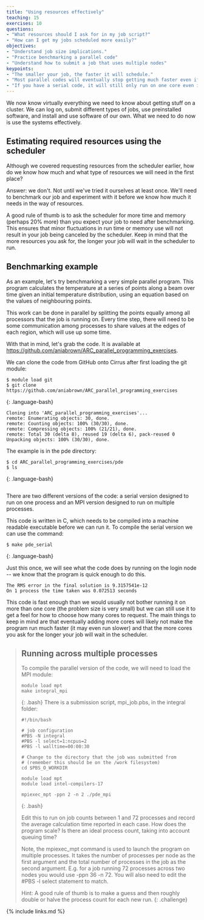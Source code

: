 ```yaml
---
title: "Using resources effectively"
teaching: 15
exercises: 10
questions:
- "What resources should I ask for in my job script?"
- "How can I get my jobs scheduled more easily?" 
objectives:
- "Understand job size implications."
- "Practice benchmarking a parallel code"
- "Understand how to submit a job that uses multiple nodes"
keypoints:
- "The smaller your job, the faster it will schedule."
- "Most parallel codes will eventually stop getting much faster even if you add more processes."
- "If you have a serial code, it will still only run on one core even if you ask for multiple cores in your submission script."
---
```


We now know virtually everything we need to know about getting stuff on a cluster. We can log on,
submit different types of jobs, use preinstalled software, and install and use software of our own.
What we need to do now is use the systems effectively.

## Estimating required resources using the scheduler

Although we covered requesting resources from the scheduler earlier, how do we know how much and
what type of resources we will need in the first place?

Answer: we don't. Not until we've tried it ourselves at least once. We'll need to benchmark our job
and experiment with it before we know how much it needs in the way of resources.

A good rule of thumb is to ask the scheduler for more time and memory (perhaps 20% more) than you expect your job to need after benchmarking. This ensures that minor fluctuations in run time or memory use will not result in your job being canceled by the scheduler. Keep in mind that the more resources you ask for, the longer your job will wait in the scheduler to run. 

## Benchmarking example

As an example, let's try benchmarking a very simple parallel program. This program calculates the temperature at a series of points along a beam over time given an initial temperature distribution, using an equation based on the values of neighbouring points. 

This work can be done in parallel by splitting the points equally among all processors that the job is running on. Every time step, there will need to be some communication among processes to share values at the edges of each region, which will use up some time.  

With that in mind, let's grab the code. It is available at https://github.com/aniabrown/ARC_parallel_programming_exercises. 

We can clone the code from GitHub onto Cirrus after first loading the git module:

```
$ module load git
$ git clone https://github.com/aniabrown/ARC_parallel_programming_exercises
```
{: .language-bash}

```{.output}
Cloning into 'ARC_parallel_programming_exercises'...
remote: Enumerating objects: 30, done.
remote: Counting objects: 100% (30/30), done.
remote: Compressing objects: 100% (21/21), done.
remote: Total 30 (delta 8), reused 19 (delta 6), pack-reused 0
Unpacking objects: 100% (30/30), done.
```

The example is in the pde directory:
```
$ cd ARC_parallel_programming_exercises/pde
$ ls
```
{: .language-bash}

```{.output}
```

There are two different versions of the code: a serial version designed to run on one process and an MPI version designed to run on multiple processes. 

This code is written in C, which needs to be compiled into a machine readable executable before we can run it. To compile the serial version we can use the command:

```
$ make pde_serial
```
{: .language-bash}

Just this once, we will see what the code does by running on the login node -- we know that the program is quick enough to do this. 


```{.output}
The RMS error in the final solution is 9.3157541e-12 
On 1 process the time taken was 0.072513 seconds
```

This code is fast enough than we would usually not bother running it on more than one core 
(the problem size is very small) but we can still use it to get a feel for how to choose 
how many cores to request. The main things to keep in mind are that eventually adding more
cores will likely not make the program run much faster (it may even run slower) and that the
more cores you ask for the longer your job will wait in the scheduler. 

> ## Running across multiple processes
> To compile the parallel version of the code, we will need to load the MPI module: 
>
>```
>module load mpt
>make integral_mpi
> ```
> {: .bash}
> There is a submission script, mpi_job.pbs, in the integral folder:
>```
>#!/bin/bash
>
># job configuration
>#PBS -N integral
>#PBS -l select=1:ncpus=2
>#PBS -l walltime=00:00:30
>
># Change to the directory that the job was submitted from
># (remember this should be on the /work filesystem)
>cd $PBS_O_WORKDIR
>
>module load mpt
>module load intel-compilers-17
>
>mpiexec_mpt -ppn 2 -n 2 ./pde_mpi
>```
> {: .bash}
>
> Edit this to run on job counts between 1 and 72 processes and record the average calculation time reported
> in each case. How does the program scale? Is there an ideal process count, taking into account queuing time? 
> 
> Note, the mpiexec_mpt command is used to launch the program on multiple processes. It takes the number of 
> processes per node as the first argument and the total number of processes in the job as the second argument.
> E.g. for a job running 72 processes across two nodes you would use -ppn 36 -n 72. You will also need to edit
> the #PBS -l select statement to match. 
>
> Hint: A good rule of thumb is to make a guess and then roughly double or halve the process count for each
> new run. 
{: .challenge}

{% include links.md %}
